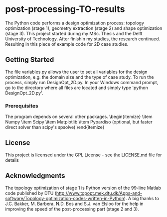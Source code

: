 # post-processing-TO-results
The Python code performs a design optimization process: topology optimization (stage 1), geometry extraction (stage 2) and shape optimization (stage 3). This project started during my MSc. Thesis and the Delft University of Technology. After finishin my studies, the research continued. Resulting in this piece of example code for 2D case studies.

## Getting Started
The file variables.py allows the user to set all variables for the design optimization, e.g. the domain size and the type of case study. To run the process, simply run DesignOpt_2D.py. In your Windows command prompt, go to the directory where all files are located and simply type 'python DesignOpt_2D.py'.

### Prerequisites
The program depends on several other packages.
\begin{itemize}
\item Numpy
\item Scipy
\item Matplotlib
\item Pypardiso (optional, but faster direct solver than scipy's spsolve)
\end{itemize}

## License
This project is licensed under the GPL License - see the [LICENSE.md](LICENSE.md) file for details

## Acknowledgments
The topology optimization of stage 1 is Python version of the 99-line Matlab code published by DTU (http://www.topopt.mek.dtu.dk/Apps-and-software/Topology-optimization-codes-written-in-Python).
A big thanks to J.C. Bakker, M. Barbera, N.D. Bos and S.J. van Elsloo for the help in improving the speed of the post-processing part (stage 2 and 3).
